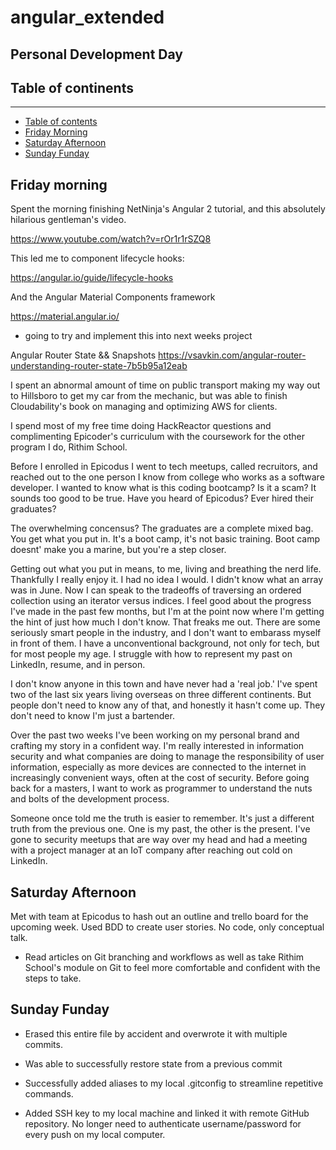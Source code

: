# angular_extended

## Personal Development Day

## Table of continents <a name="table-of-contents"></a>
***
* [Table of contents](#table-of-contents)
* [Friday Morning](#friday-morning)
* [Saturday Afternoon](#saturday-afternoon)
* [Sunday Funday](#sunday-funday)


## Friday morning <a name="friday-morning"></a>
Spent the morning finishing NetNinja's Angular 2 tutorial, and this absolutely hilarious gentleman's video.

https://www.youtube.com/watch?v=rOr1r1rSZQ8

This led me to component lifecycle hooks:

https://angular.io/guide/lifecycle-hooks

And the Angular Material Components framework

https://material.angular.io/
* going to try and implement this into next weeks project

Angular Router State && Snapshots
https://vsavkin.com/angular-router-understanding-router-state-7b5b95a12eab

I spent an abnormal amount of time on public transport making my way out to Hillsboro to get my car from the mechanic, but was able to finish Cloudability's book on managing and optimizing AWS for clients.

I spend most of my free time doing HackReactor questions and complimenting Epicoder's curriculum with the coursework for the other program I do, Rithim School.


Before I enrolled in Epicodus I went to tech meetups, called recruitors, and reached out to the one person I know from college who works as a software developer. I wanted to know what is this coding bootcamp? Is it a scam? It sounds too good to be true. Have you heard of Epicodus? Ever hired their graduates?

The overwhelming concensus? The graduates are a complete mixed bag. You get what you put in. It's a boot camp, it's not basic training. Boot camp doesnt' make you a marine, but you're a step closer.

Getting out what you put in means, to me, living and breathing the nerd life. Thankfully I really enjoy it. I had no idea I would. I didn't know what an array was in June. Now I can speak to the tradeoffs of traversing an ordered collection using an iterator versus indices.
    I feel good about the progress I've made in the past few months, but I'm at the point now where I'm getting the hint of just how much I don't know. That freaks me out. There are some seriously smart people in the industry, and I don't want to embarass myself in front of them. I have a unconventional background, not only for tech, but for most people my age. I struggle with how to represent my past on LinkedIn, resume, and in person.

I don't know anyone in this town and have never had a 'real job.' I've spent two of the last six years living overseas on three different continents. But people don't need to know any of that, and honestly it hasn't come up. They don't need to know I'm just a bartender.

Over the past two weeks I've been working on my personal brand and crafting my story in a confident way. I'm really interested in information security and what companies are doing to manage the responsibility of user information, especially as more devices are connected to the internet in increasingly convenient ways, often at the cost of security. Before going back for a masters, I want to work as programmer to understand the nuts and bolts of the development process.

Someone once told me the truth is easier to remember. It's just a different truth from the previous one. One is my past, the other is the present. I've gone to security meetups that are way over my head and had a meeting with a project manager at an IoT company after reaching out cold on LinkedIn.


## Saturday Afternoon <a name="saturday-afternoon"></a>
Met with team at Epicodus to hash out an outline and trello board for the upcoming week. Used BDD to create user stories. No code, only conceptual talk.


* Read articles on Git branching and workflows as well as take Rithim School's module on Git to feel more comfortable and confident with the steps to take.


## Sunday Funday <a name="sunday-funday"></a>
* Erased this entire file by accident and overwrote it with multiple commits.

* Was able to successfully restore state from a previous commit

* Successfully added aliases to my local .gitconfig to streamline repetitive commands.

* Added SSH key to my local machine and linked it with remote GitHub repository. No longer need to authenticate username/password for every push on my local computer.
